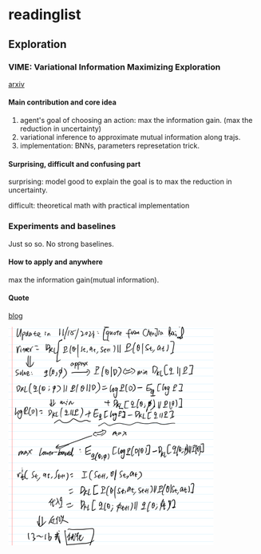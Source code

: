 # readinglist

## Exploration

### VIME: Variational Information Maximizing Exploration
[arxiv](https://arxiv.org/abs/1605.09674)

#### Main contribution and core idea

1. agent's goal of choosing an action: max the information gain. (max the reduction in uncertainty)
2. variational inference to approximate mutual information along trajs.
3. implementation: BNNs, parameters represetation trick.

#### Surprising, difficult and confusing part

surprising: model good to explain the goal is to max the reduction in uncertainty.

difficult: theoretical math with practical implementation

### Experiments and baselines

Just so so. No strong baselines.

#### How to apply and anywhere

max the information gain(mutual information).

#### Quote

[blog](https://www.zhihu.com/search?type=content&amp;q=VIME)

<img src="README.assets/image-20211228235159194.png" alt="image-20211228235159194" style="zoom:50%;" />

